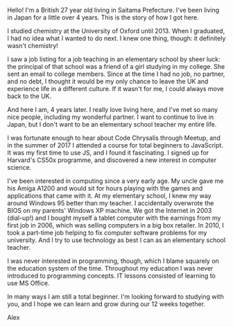 Hello! I'm a British 27 year old living in Saitama Prefecture. I've been living in Japan for a little over 4 years. This is the story of how I got here.

I studied chemistry at the University of Oxford until 2013. When I graduated, I had no idea what I wanted to do next. I knew one thing, though: it definitely wasn't chemistry!

I saw a job listing for a job teaching in an elementary school by sheer luck: the principal of that school was a friend of a girl studying in my college. She sent an email to college members. Since at the time I had no job, no partner, and no debt, I thought it would be my only chance to leave the UK and experience life in a different culture. If it wasn't for me, I could always move back to the UK.

And here I am, 4 years later. I really love living here, and I've met so many nice people, including my wonderful partner. I want to continue to live in Japan, but I don't want to be an elementary school teacher my entire life.

I was fortunate enough to hear about Code Chrysalis through Meetup, and in the summer of 2017 I attended a course for total beginners to JavaScript. It was my first time to use JS, and I found it fascinating. I signed up for Harvard's CS50x programme, and discovered a new interest in computer science.

I've been interested in computing since a very early age. My uncle gave me his Amiga A1200 and would sit for hours playing with the games and applications that came with it. At my elementary school, I knew my way around Windows 95 better than my teacher. I accidentally overwrote the BIOS on my parents' Windows XP machine. We got the Internet in 2003 (dial-up!) and I bought myself a tablet computer with the earnings from my first job in 2006, which was selling computers in a big box retailer. In 2010, I took a part-time job helping to fix computer software problems for my university. And I try to use technology as best I can as an elementary school teacher.

I was never interested in programming, though, which I blame squarely on the education system of the time. Throughout my education I was never introduced to programming concepts. IT lessons consisted of learning to use MS Office.

In many ways I am still a total beginner. I'm looking forward to studying with you, and I hope we can learn and grow during our 12 weeks together.

Alex